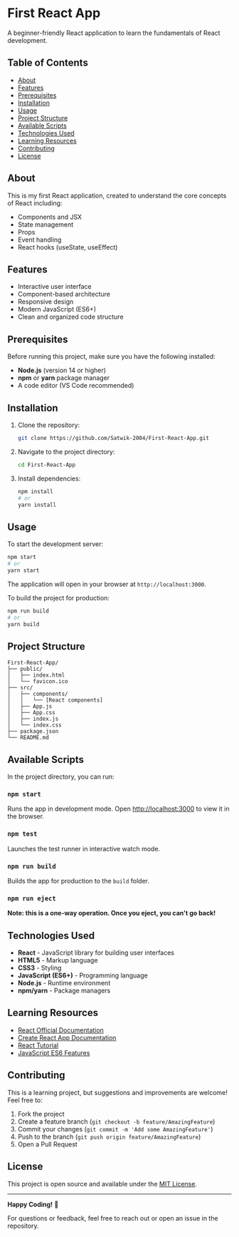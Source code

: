 # First React App

A beginner-friendly React application to learn the fundamentals of React development.

## Table of Contents

- [About](#about)
- [Features](#features)
- [Prerequisites](#prerequisites)
- [Installation](#installation)
- [Usage](#usage)
- [Project Structure](#project-structure)
- [Available Scripts](#available-scripts)
- [Technologies Used](#technologies-used)
- [Learning Resources](#learning-resources)
- [Contributing](#contributing)
- [License](#license)

## About

This is my first React application, created to understand the core concepts of React including:
- Components and JSX
- State management
- Props
- Event handling
- React hooks (useState, useEffect)

## Features

- Interactive user interface
- Component-based architecture
- Responsive design
- Modern JavaScript (ES6+)
- Clean and organized code structure

## Prerequisites

Before running this project, make sure you have the following installed:

- **Node.js** (version 14 or higher)
- **npm** or **yarn** package manager
- A code editor (VS Code recommended)

## Installation

1. Clone the repository:
   ```bash
   git clone https://github.com/Satwik-2004/First-React-App.git
   ```

2. Navigate to the project directory:
   ```bash
   cd First-React-App
   ```

3. Install dependencies:
   ```bash
   npm install
   # or
   yarn install
   ```

## Usage

To start the development server:

```bash
npm start
# or
yarn start
```

The application will open in your browser at `http://localhost:3000`.

To build the project for production:

```bash
npm run build
# or
yarn build
```

## Project Structure

```
First-React-App/
├── public/
│   ├── index.html
│   └── favicon.ico
├── src/
│   ├── components/
│   │   └── [React components]
│   ├── App.js
│   ├── App.css
│   ├── index.js
│   └── index.css
├── package.json
└── README.md
```

## Available Scripts

In the project directory, you can run:

### `npm start`
Runs the app in development mode. Open [http://localhost:3000](http://localhost:3000) to view it in the browser.

### `npm test`
Launches the test runner in interactive watch mode.

### `npm run build`
Builds the app for production to the `build` folder.

### `npm run eject`
**Note: this is a one-way operation. Once you eject, you can't go back!**

## Technologies Used

- **React** - JavaScript library for building user interfaces
- **HTML5** - Markup language
- **CSS3** - Styling
- **JavaScript (ES6+)** - Programming language
- **Node.js** - Runtime environment
- **npm/yarn** - Package managers

## Learning Resources

- [React Official Documentation](https://reactjs.org/docs/getting-started.html)
- [Create React App Documentation](https://create-react-app.dev/docs/getting-started/)
- [React Tutorial](https://reactjs.org/tutorial/tutorial.html)
- [JavaScript ES6 Features](https://developer.mozilla.org/en-US/docs/Web/JavaScript/New_in_JavaScript/ECMAScript_2015_support_in_Mozilla)

## Contributing

This is a learning project, but suggestions and improvements are welcome! Feel free to:

1. Fork the project
2. Create a feature branch (`git checkout -b feature/AmazingFeature`)
3. Commit your changes (`git commit -m 'Add some AmazingFeature'`)
4. Push to the branch (`git push origin feature/AmazingFeature`)
5. Open a Pull Request

## License

This project is open source and available under the [MIT License](LICENSE).

---

**Happy Coding!** 🚀

For questions or feedback, feel free to reach out or open an issue in the repository.
